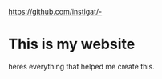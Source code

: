 https://github.com/instigat/-
<!DOCTYPE html>
<html>
<head>
<title>Welcome</title>
</head>
<body>

<h1>This is my website</h1>
<p>heres everything that helped me create this.</p>

</body>
</html>
